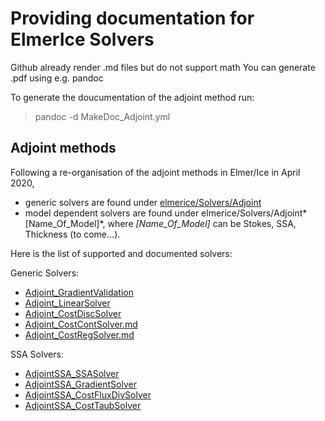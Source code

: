 # Providing documentation for ElmerIce Solvers

Github already render .md files but do not support math
You can generate .pdf using e.g. pandoc

To generate the doucumentation of the adjoint method run:
> pandoc -d MakeDoc_Adjoint.yml

## Adjoint methods

 Following a re-organisation of the adjoint methods in Elmer/Ice in April 2020,  

- generic solvers are found under [elmerice/Solvers/Adjoint](../Adjoint)
- model dependent solvers are found under elmerice/Solvers/Adjoint*[Name_Of_Model]*,
where *[Name_Of_Model]* can be Stokes, SSA, Thickness (to come...).

Here is the list of supported and documented solvers:
 
Generic Solvers:  

- [Adjoint_GradientValidation](Adjoint_GradientValidation.md)
- [Adjoint_LinearSolver](Adjoint_LinearSolver.md)
- [Adjoint_CostDiscSolver](Adjoint_CostDiscSolver.md)
- [Adjoint_CostContSolver.md](Adjoint_CostContSolver.md)
- [Adjoint_CostRegSolver.md](Adjoint_CostRegSolver.md)

SSA Solvers:

- [AdjointSSA_SSASolver](AdjointSSA_SSASolver.md)
- [AdjointSSA_GradientSolver](AdjointSSA_GradientSolver.md)
- [AdjointSSA_CostFluxDivSolver](AdjointSSA_CostFluxDivSolver.md)
- [AdjointSSA_CostTaubSolver](AdjointSSA_CostTaubSolver.md)


